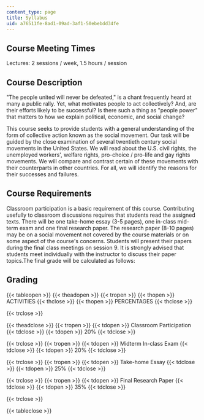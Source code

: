 ```yaml
---
content_type: page
title: Syllabus
uid: a76511fe-8ad1-09ad-3af1-50ebebdd34fe
---
```


Course Meeting Times
--------------------

Lectures: 2 sessions / week, 1.5 hours / session

Course Description
------------------

"The people united will never be defeated," is a chant frequently heard at many a public rally. Yet, what motivates people to act collectively? And, are their efforts likely to be successful? Is there such a thing as "people power" that matters to how we explain political, economic, and social change?

This course seeks to provide students with a general understanding of the form of collective action known as the social movement. Our task will be guided by the close examination of several twentieth century social movements in the United States. We will read about the U.S. civil rights, the unemployed workers', welfare rights, pro-choice / pro-life and gay rights movements. We will compare and contrast certain of these movements with their counterparts in other countries. For all, we will identify the reasons for their successes and failures.

Course Requirements
-------------------

Classroom participation is a basic requirement of this course. Contributing usefully to classroom discussions requires that students read the assigned texts. There will be one take-home essay (3-5 pages), one in-class mid-term exam and one final research paper. The research paper (8-10 pages) may be on a social movement not covered by the course materials or on some aspect of the course's concerns. Students will present their papers during the final class meetings on session 9. It is strongly advised that students meet individually with the instructor to discuss their paper topics.The final grade will be calculated as follows:

Grading
-------

{{< tableopen >}}
{{< theadopen >}}
{{< tropen >}}
{{< thopen >}}
ACTIVITIES
{{< thclose >}}
{{< thopen >}}
PERCENTAGES
{{< thclose >}}

{{< trclose >}}

{{< theadclose >}}
{{< tropen >}}
{{< tdopen >}}
Classroom Participation
{{< tdclose >}}
{{< tdopen >}}
20%
{{< tdclose >}}

{{< trclose >}}
{{< tropen >}}
{{< tdopen >}}
Midterm In-class Exam
{{< tdclose >}}
{{< tdopen >}}
20%
{{< tdclose >}}

{{< trclose >}}
{{< tropen >}}
{{< tdopen >}}
Take-home Essay
{{< tdclose >}}
{{< tdopen >}}
25%
{{< tdclose >}}

{{< trclose >}}
{{< tropen >}}
{{< tdopen >}}
Final Research Paper
{{< tdclose >}}
{{< tdopen >}}
35%
{{< tdclose >}}

{{< trclose >}}

{{< tableclose >}}